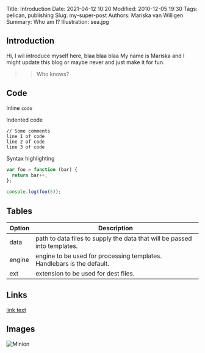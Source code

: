 Title: Introduction
Date: 2021-04-12 10:20
Modified: 2010-12-05 19:30
Tags: pelican, publishing
Slug: my-super-post
Authors: Mariska van Willigen
Summary: Who am I?
Illustration: sea.jpg

## Introduction
Hi, I wil introduce myself here, blaa blaa blaa My name is Mariska and I might update this blog or maybe never and just make it for fun. 

>> Who knows?

## Code

Inline `code`

Indented code

    // Some comments
    line 1 of code
    line 2 of code
    line 3 of code


Syntax highlighting

``` js
var foo = function (bar) {
  return bar++;
};

console.log(foo(5));
```

## Tables

| Option | Description |
| ------ | ----------- |
| data   | path to data files to supply the data that will be passed into templates. |
| engine | engine to be used for processing templates. Handlebars is the default. |
| ext    | extension to be used for dest files. |



## Links

[link text](http://dev.nodeca.com)


## Images

![Minion](https://octodex.github.com/images/minion.png)
